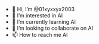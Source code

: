 - 👋 Hi, I’m @01xyxxyx2003
- 👀 I’m interested in AI
- 🌱 I’m currently learning AI
- 💞️ I’m looking to collaborate on AI
- 📫 How to reach me AI

<!---
01xyxxyx2003/01xyxxyx2003 is a ✨ special ✨ repository because its `README.md` (this file) appears on your GitHub profile.
You can click the Preview link to take a look at your changes.
--->
